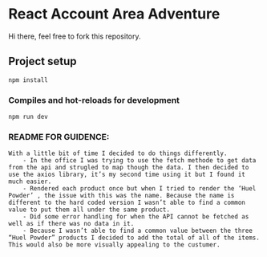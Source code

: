 # React Account Area Adventure

Hi there, feel free to fork this repository.

## Project setup

```
npm install
```

### Compiles and hot-reloads for development

```
npm run dev
```

### README FOR GUIDENCE:

```
With a little bit of time I decided to do things differently.
    - In the office I was trying to use the fetch methode to get data from the api and strugled to map though the data. I then decided to use the axios library, it’s my second time using it but I found it much easier.
    - Rendered each product once but when I tried to render the ‘Huel Powder’ , the issue with this was the name. Because the name is different to the hard coded version I wasn’t able to find a common value to put them all under the same product.
    - Did some error handling for when the API cannot be fetched as well as if there was no data in it.
    - Because I wasn’t able to find a common value between the three “Huel Powder” products I decided to add the total of all of the items. This would also be more visually appealing to the custumer. 
```